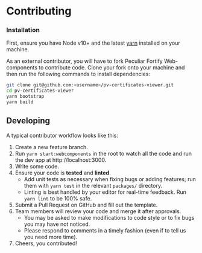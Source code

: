 # Contributing

### Installation

First, ensure you have Node v10+ and the latest [yarn](https://yarnpkg.com) installed on your machine.

As an external contributor, you will have to fork Peculiar Fortify Web-components to contribute code.
Clone your fork onto your machine and then run the following commands to install dependencies:

```sh
git clone git@github.com:<username>/pv-certificates-viewer.git
cd pv-certificates-viewer
yarn bootstrap
yarn build
```

## Developing

A typical contributor workflow looks like this:

1. Create a new feature branch.
1. Run `yarn start:webcomponents` in the root to watch all the code and run the dev app at http://localhost:3000.
1. Write some code.
1. Ensure your code is **tested** and **linted**.
    - Add unit tests as necessary when fixing bugs or adding features; run them with `yarn test` in the relevant `packages/` directory.
    - Linting is best handled by your editor for real-time feedback. Run `yarn lint` to be 100% safe.
1. Submit a Pull Request on GitHub and fill out the template.
1. Team members will review your code and merge it after approvals.
    - You may be asked to make modifications to code style or to fix bugs you may have not noticed.
    - Please respond to comments in a timely fashion (even if to tell us you need more time).
1. Cheers, you contributed!